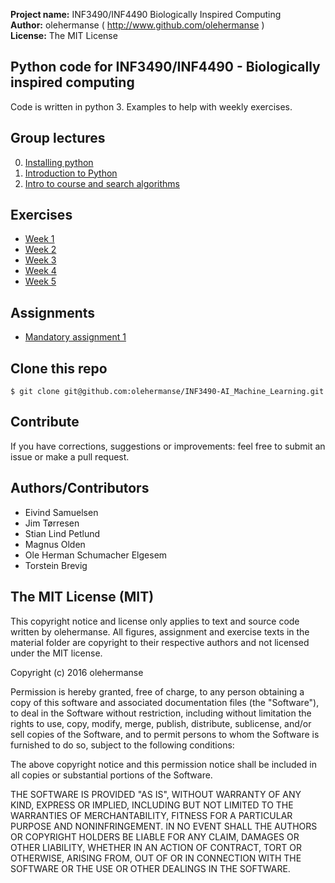 **Project name:** INF3490/INF4490 Biologically Inspired Computing<br>
**Author:** olehermanse ( http://www.github.com/olehermanse )<br>
**License:** The MIT License<br>

## Python code for INF3490/INF4490 - Biologically inspired computing
Code is written in python 3. Examples to help with weekly exercises.

## Group lectures
<ol start="0">
  <li><a href="./00_setup">Installing python</a><br></li>
  <li><a href="./01_intro">Introduction to Python</a><br></li>
  <li><a href="./02_search">Intro to course and search algorithms</a></li>
</ol>

## Exercises
* [Week 1](./material/week1)
* [Week 2](./material/week2)
* [Week 3](./material/week3)
* [Week 4](./material/week4)
* [Week 5](./material/week5)

## Assignments
* [Mandatory assignment 1](./material/assignment1)

## Clone this repo
```
$ git clone git@github.com:olehermanse/INF3490-AI_Machine_Learning.git
```

## Contribute
If you have corrections, suggestions or improvements: feel free to submit an
issue or make a pull request.

## Authors/Contributors
* Eivind Samuelsen
* Jim Tørresen
* Stian Lind Petlund
* Magnus Olden
* Ole Herman Schumacher Elgesem
* Torstein Brevig

## The MIT License (MIT)

This copyright notice and license only applies to text and source code
written by olehermanse. All figures, assignment and exercise texts in the
material folder are copyright to their respective authors and not licensed
under the MIT license.

Copyright (c) 2016 olehermanse<br>

Permission is hereby granted, free of charge, to any person obtaining a copy
of this software and associated documentation files (the "Software"), to deal
in the Software without restriction, including without limitation the rights
to use, copy, modify, merge, publish, distribute, sublicense, and/or sell
copies of the Software, and to permit persons to whom the Software is
furnished to do so, subject to the following conditions:<br>

The above copyright notice and this permission notice shall be included in
all copies or substantial portions of the Software.<br>

THE SOFTWARE IS PROVIDED "AS IS", WITHOUT WARRANTY OF ANY KIND, EXPRESS OR
IMPLIED, INCLUDING BUT NOT LIMITED TO THE WARRANTIES OF MERCHANTABILITY,
FITNESS FOR A PARTICULAR PURPOSE AND NONINFRINGEMENT. IN NO EVENT SHALL THE
AUTHORS OR COPYRIGHT HOLDERS BE LIABLE FOR ANY CLAIM, DAMAGES OR OTHER
LIABILITY, WHETHER IN AN ACTION OF CONTRACT, TORT OR OTHERWISE, ARISING FROM,
OUT OF OR IN CONNECTION WITH THE SOFTWARE OR THE USE OR OTHER DEALINGS IN
THE SOFTWARE.<br>
<br>
